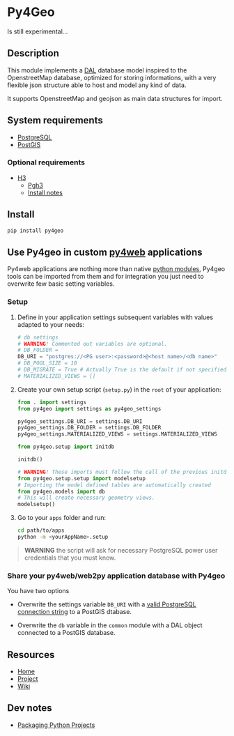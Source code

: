 # Py4Geo

Is still experimental...

## Description

This module implements a [DAL](https://github.com/web2py/pydal) database model
inspired to the OpenstreetMap database, optimized for storing informations, with
a very flexible json structure able to host and model any kind of data.

It supports OpenstreetMap and geojson as main data structures for import.

## System requirements

* [PostgreSQL](https://www.postgresql.org/)
* [PostGIS](https://postgis.net/)

### Optional requirements

* [H3](https://eng.uber.com/h3/)
    - [Pgh3](https://github.com/dlr-eoc/pgh3)
    - [Install notes](https://github.com/manuelep/py4geo/wiki/Doc)

## Install

```sh
pip install py4geo
```

## Use Py4geo in custom [py4web](http://py4web.com/) applications

Py4web applications are nothing more than native [python modules](https://docs.python.org/3/tutorial/modules.html),
Py4geo tools can be imported from them and for integration you just need to
overwrite few basic setting variables.

### Setup

1. Define in your application settings subsequent variables with values adapted to your needs:

    ```python
    # db settings
    # WARNING! Commented out variables are optional.
    # DB_FOLDER =
    DB_URI = "postgres://<PG user>:<password>@<host name>/<db name>"
    # DB_POOL_SIZE = 10
    # DB_MIGRATE = True # Actually True is the default if not specified.
    # MATERIALIZED_VIEWS = []
    ```

2. Create your own setup script (`setup.py`) in the `root` of your application:

    ```python
    from . import settings
    from py4geo import settings as py4geo_settings

    py4geo_settings.DB_URI = settings.DB_URI
    py4geo_settings.DB_FOLDER = settings.DB_FOLDER
    py4geo_settings.MATERIALIZED_VIEWS = settings.MATERIALIZED_VIEWS

    from py4geo.setup import initdb

    initdb()

    # WARNING! These imports must follow the call of the previous initdb function.
    from py4geo.setup.setup import modelsetup
    # Importing the model defined tables are automatically created
    from py4geo.models import db
    # This will create necessary geometry views.
    modelsetup()
    ```

3. Go to your `apps` folder and run:

    ```bash
    cd path/to/apps
    python -m <yourAppName>.setup
    ```

> **WARNING**
> the script will ask for necessary PostgreSQL power user credentials that you
> must know.

### Share your py4web/web2py application database with Py4geo

You have two options

* Overwrite the settings variable `DB_URI` with a [valid PostgreSQL connection string](https://py4web.com/_documentation/static/en/chapter-07.html#connection-strings-the-uri-parameter)
to a PostGIS dtabase.

* Overwrite the `db` variable in the `common` module with a DAL object connected
to a PostGIS database.

## Resources

* [Home](https://github.com/manuelep/py4geo)
* [Project](https://pypi.org/project/py4geo)
* [Wiki](https://github.com/manuelep/py4geo/wiki)

## Dev notes

* [Packaging Python Projects](https://packaging.python.org/tutorials/packaging-projects/#packaging-python-projects)
